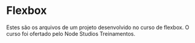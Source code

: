 # Flexbox

Estes são os arquivos de um projeto desenvolvido no curso de flexbox.
O curso foi ofertado pelo Node Studios Treinamentos.
